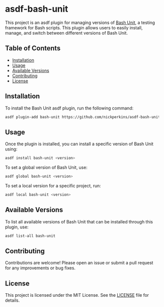 # asdf-bash-unit

This project is an asdf plugin for managing versions of [Bash Unit](https://github.com/BashUnit/BashUnit), a testing framework for Bash scripts. This plugin allows users to easily install, manage, and switch between different versions of Bash Unit.

## Table of Contents

- [Installation](#installation)
- [Usage](#usage)
- [Available Versions](#available-versions)
- [Contributing](#contributing)
- [License](#license)

## Installation

To install the Bash Unit asdf plugin, run the following command:

```bash
asdf plugin-add bash-unit https://github.com/nickperkins/asdf-bash-unit.git
```

## Usage

Once the plugin is installed, you can install a specific version of Bash Unit using:

```bash
asdf install bash-unit <version>
```

To set a global version of Bash Unit, use:

```bash
asdf global bash-unit <version>
```

To set a local version for a specific project, run:

```bash
asdf local bash-unit <version>
```

## Available Versions

To list all available versions of Bash Unit that can be installed through this plugin, use:

```bash
asdf list-all bash-unit
```

## Contributing

Contributions are welcome! Please open an issue or submit a pull request for any improvements or bug fixes.

## License

This project is licensed under the MIT License. See the [LICENSE](LICENSE) file for details.